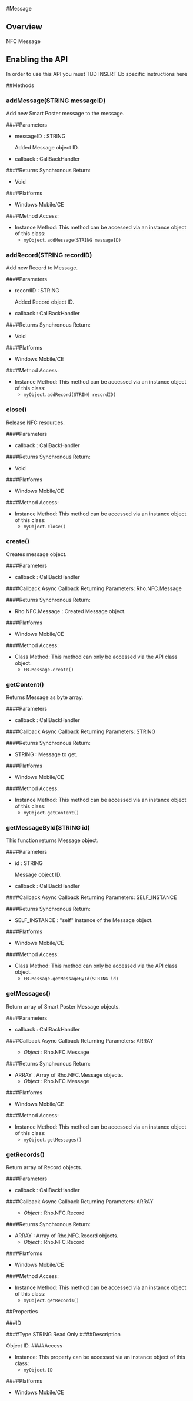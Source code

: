 #Message


## Overview
NFC Message
## Enabling the API
In order to use this API you must TBD INSERT Eb specific instructions here

        


##Methods



### addMessage(<span class="text-info">STRING</span> messageID)
Add new Smart Poster message to the message.

####Parameters
<ul><li>messageID : <span class='text-info'>STRING</span><p>
Added Message object ID. </p></li><li>callback : <span class='text-info'>CallBackHandler</span></li></ul>

####Returns
Synchronous Return:<ul><li>Void</li></ul>

####Platforms

* Windows Mobile/CE

####Method Access:
<ul><li><i class="icon-file"></i>Instance Method: This method can be accessed via an instance object of this class: <ul><li><code>myObject.addMessage(<span class="text-info">STRING</span> messageID)</code></li></ul></li></ul>

### addRecord(<span class="text-info">STRING</span> recordID)
Add new Record to Message.

####Parameters
<ul><li>recordID : <span class='text-info'>STRING</span><p>
Added Record object ID. </p></li><li>callback : <span class='text-info'>CallBackHandler</span></li></ul>

####Returns
Synchronous Return:<ul><li>Void</li></ul>

####Platforms

* Windows Mobile/CE

####Method Access:
<ul><li><i class="icon-file"></i>Instance Method: This method can be accessed via an instance object of this class: <ul><li><code>myObject.addRecord(<span class="text-info">STRING</span> recordID)</code></li></ul></li></ul>

### close()
Release NFC resources.

####Parameters
<ul><li>callback : <span class='text-info'>CallBackHandler</span></li></ul>

####Returns
Synchronous Return:<ul><li>Void</li></ul>

####Platforms

* Windows Mobile/CE

####Method Access:
<ul><li><i class="icon-file"></i>Instance Method: This method can be accessed via an instance object of this class: <ul><li><code>myObject.close()</code></li></ul></li></ul>

### create()
Creates message object.

####Parameters
<ul><li>callback : <span class='text-info'>CallBackHandler</span></li></ul>

####Callback
Async Callback Returning Parameters: <span class='text-info'>Rho.NFC.Message</span></p><ul></ul>

####Returns
Synchronous Return:<ul><li>Rho.NFC.Message : 
Created Message object.</li></ul>

####Platforms

* Windows Mobile/CE

####Method Access:
<ul><li><i class="icon-book"></i>Class Method: This method can only be accessed via the API class object. <ul><li><code>EB.Message.create()</code> </li></ul></li></ul>

### getContent()
Returns Message as byte array.

####Parameters
<ul><li>callback : <span class='text-info'>CallBackHandler</span></li></ul>

####Callback
Async Callback Returning Parameters: <span class='text-info'>STRING</span></p><ul></ul>

####Returns
Synchronous Return:<ul><li>STRING : 
Message to get.</li></ul>

####Platforms

* Windows Mobile/CE

####Method Access:
<ul><li><i class="icon-file"></i>Instance Method: This method can be accessed via an instance object of this class: <ul><li><code>myObject.getContent()</code></li></ul></li></ul>

### getMessageById(<span class="text-info">STRING</span> id)
This function returns Message object.

####Parameters
<ul><li>id : <span class='text-info'>STRING</span><p>
Message object ID. </p></li><li>callback : <span class='text-info'>CallBackHandler</span></li></ul>

####Callback
Async Callback Returning Parameters: <span class='text-info'>SELF_INSTANCE</span></p><ul></ul>

####Returns
Synchronous Return:<ul><li>SELF_INSTANCE : 
"self" instance of the Message object.</li></ul>

####Platforms

* Windows Mobile/CE

####Method Access:
<ul><li><i class="icon-book"></i>Class Method: This method can only be accessed via the API class object. <ul><li><code>EB.Message.getMessageById(<span class="text-info">STRING</span> id)</code> </li></ul></li></ul>

### getMessages()
Return array of Smart Poster Message objects.

####Parameters
<ul><li>callback : <span class='text-info'>CallBackHandler</span></li></ul>

####Callback
Async Callback Returning Parameters: <span class='text-info'>ARRAY</span></p><ul><ul><li><i>Object</i> : <span class='text-info'>Rho.NFC.Message</span><p> </p></li></ul></ul>

####Returns
Synchronous Return:<ul><li>ARRAY : 
Array of Rho.NFC.Message objects.<ul><li><i>Object</i> : <span class='text-info'>Rho.NFC.Message</span><p> </p></li></ul></li></ul>

####Platforms

* Windows Mobile/CE

####Method Access:
<ul><li><i class="icon-file"></i>Instance Method: This method can be accessed via an instance object of this class: <ul><li><code>myObject.getMessages()</code></li></ul></li></ul>

### getRecords()
Return array of Record objects.

####Parameters
<ul><li>callback : <span class='text-info'>CallBackHandler</span></li></ul>

####Callback
Async Callback Returning Parameters: <span class='text-info'>ARRAY</span></p><ul><ul><li><i>Object</i> : <span class='text-info'>Rho.NFC.Record</span><p> </p></li></ul></ul>

####Returns
Synchronous Return:<ul><li>ARRAY : 
Array of Rho.NFC.Record objects.<ul><li><i>Object</i> : <span class='text-info'>Rho.NFC.Record</span><p> </p></li></ul></li></ul>

####Platforms

* Windows Mobile/CE

####Method Access:
<ul><li><i class="icon-file"></i>Instance Method: This method can be accessed via an instance object of this class: <ul><li><code>myObject.getRecords()</code></li></ul></li></ul>

##Properties



###ID

####Type
<span class='text-info'>STRING</span> <span class='label'>Read Only</span>
####Description

Object ID.
####Access
<ul><li><i class="icon-file"></i>Instance: This property can be accessed via an instance object of this class: <ul><li><code>myObject.ID</code></li></ul></li></ul>


####Platforms

* Windows Mobile/CE